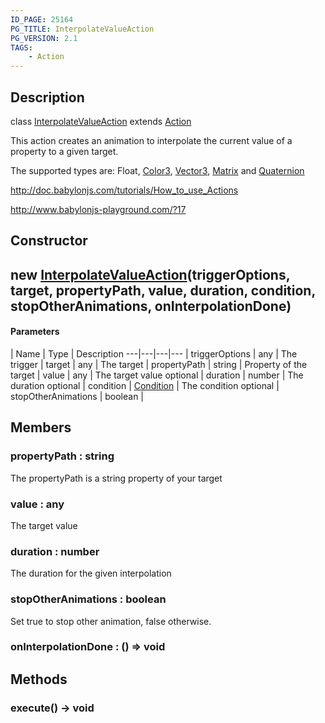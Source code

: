 ```yaml
---
ID_PAGE: 25164
PG_TITLE: InterpolateValueAction
PG_VERSION: 2.1
TAGS:
    - Action
---
```

## Description

class [InterpolateValueAction](/classes/2.3/InterpolateValueAction) extends [Action](/classes/2.3/Action)

This action creates an animation to interpolate the current value of a property to a given target.

The supported types are: Float, [Color3](/classes/2.3/Color3), [Vector3](/classes/2.3/Vector3), [Matrix](/classes/2.3/Matrix) and [Quaternion](/classes/2.3/Quaternion)

http://doc.babylonjs.com/tutorials/How_to_use_Actions

http://www.babylonjs-playground.com/?17

## Constructor

## new [InterpolateValueAction](/classes/2.3/InterpolateValueAction)(triggerOptions, target, propertyPath, value, duration, condition, stopOtherAnimations, onInterpolationDone)



#### Parameters
 | Name | Type | Description
---|---|---|---
 | triggerOptions | any |   The trigger
 | target | any |   The target
 | propertyPath | string |   Property of the target
 | value | any |   The target value
optional | duration | number |   The duration
optional | condition | [Condition](/classes/2.3/Condition) |   The condition
optional | stopOtherAnimations | boolean | 
## Members

### propertyPath : string

The propertyPath is a string property of your target

### value : any

The target value

### duration : number

The duration for the given interpolation

### stopOtherAnimations : boolean

Set true to stop other animation, false otherwise.

### onInterpolationDone : () =&gt; void



## Methods

### execute() &rarr; void


